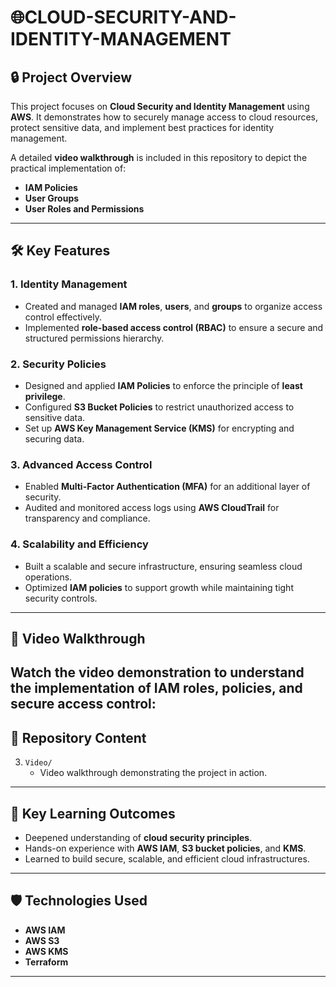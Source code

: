 # 🌐CLOUD-SECURITY-AND-IDENTITY-MANAGEMENT

## 🔒 **Project Overview**  
This project focuses on **Cloud Security and Identity Management** using **AWS**. It demonstrates how to securely manage access to cloud resources, protect sensitive data, and implement best practices for identity management.  

A detailed **video walkthrough** is included in this repository to depict the practical implementation of:  
- **IAM Policies**  
- **User Groups**  
- **User Roles and Permissions**  

---

## 🛠️ **Key Features**  
### **1. Identity Management**  
- Created and managed **IAM roles**, **users**, and **groups** to organize access control effectively.  
- Implemented **role-based access control (RBAC)** to ensure a secure and structured permissions hierarchy.  

### **2. Security Policies**  
- Designed and applied **IAM Policies** to enforce the principle of **least privilege**.  
- Configured **S3 Bucket Policies** to restrict unauthorized access to sensitive data.  
- Set up **AWS Key Management Service (KMS)** for encrypting and securing data.  

### **3. Advanced Access Control**  
- Enabled **Multi-Factor Authentication (MFA)** for an additional layer of security.  
- Audited and monitored access logs using **AWS CloudTrail** for transparency and compliance.  

### **4. Scalability and Efficiency**  
- Built a scalable and secure infrastructure, ensuring seamless cloud operations.  
- Optimized **IAM policies** to support growth while maintaining tight security controls.  

---

## 🎥 **Video Walkthrough**  
Watch the video demonstration to understand the implementation of IAM roles, policies, and secure access control:  
---

## 💂 **Repository Content**  
3. `Video/`  
   - Video walkthrough demonstrating the project in action.  

---

## 🌟 **Key Learning Outcomes**  
- Deepened understanding of **cloud security principles**.  
- Hands-on experience with **AWS IAM**, **S3 bucket policies**, and **KMS**.  
- Learned to build secure, scalable, and efficient cloud infrastructures.  

---

## 🛡️ **Technologies Used**  
- **AWS IAM**  
- **AWS S3**  
- **AWS KMS**  
- **Terraform**  

---
